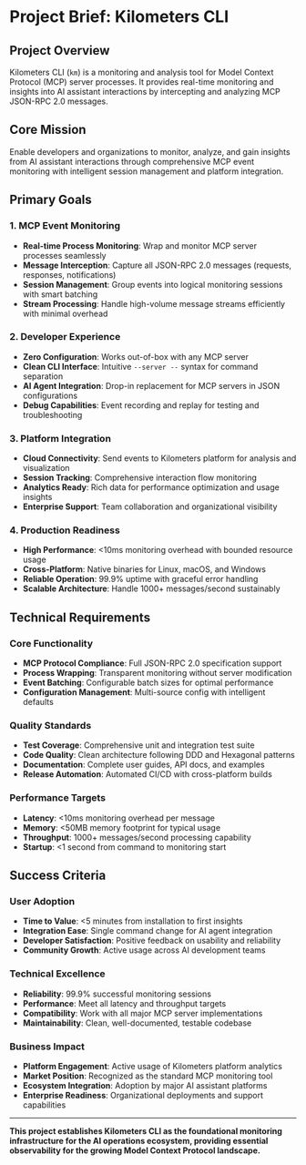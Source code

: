 # Project Brief: Kilometers CLI

## Project Overview
Kilometers CLI (`km`) is a monitoring and analysis tool for Model Context Protocol (MCP) server processes. It provides real-time monitoring and insights into AI assistant interactions by intercepting and analyzing MCP JSON-RPC 2.0 messages.

## Core Mission
Enable developers and organizations to monitor, analyze, and gain insights from AI assistant interactions through comprehensive MCP event monitoring with intelligent session management and platform integration.

## Primary Goals

### 1. MCP Event Monitoring
- **Real-time Process Monitoring**: Wrap and monitor MCP server processes seamlessly
- **Message Interception**: Capture all JSON-RPC 2.0 messages (requests, responses, notifications)
- **Session Management**: Group events into logical monitoring sessions with smart batching
- **Stream Processing**: Handle high-volume message streams efficiently with minimal overhead

### 2. Developer Experience
- **Zero Configuration**: Works out-of-box with any MCP server
- **Clean CLI Interface**: Intuitive `--server --` syntax for command separation
- **AI Agent Integration**: Drop-in replacement for MCP servers in JSON configurations
- **Debug Capabilities**: Event recording and replay for testing and troubleshooting

### 3. Platform Integration
- **Cloud Connectivity**: Send events to Kilometers platform for analysis and visualization
- **Session Tracking**: Comprehensive interaction flow monitoring
- **Analytics Ready**: Rich data for performance optimization and usage insights
- **Enterprise Support**: Team collaboration and organizational visibility

### 4. Production Readiness
- **High Performance**: <10ms monitoring overhead with bounded resource usage
- **Cross-Platform**: Native binaries for Linux, macOS, and Windows
- **Reliable Operation**: 99.9% uptime with graceful error handling
- **Scalable Architecture**: Handle 1000+ messages/second sustainably

## Technical Requirements

### Core Functionality
- **MCP Protocol Compliance**: Full JSON-RPC 2.0 specification support
- **Process Wrapping**: Transparent monitoring without server modification
- **Event Batching**: Configurable batch sizes for optimal performance
- **Configuration Management**: Multi-source config with intelligent defaults

### Quality Standards
- **Test Coverage**: Comprehensive unit and integration test suite
- **Code Quality**: Clean architecture following DDD and Hexagonal patterns
- **Documentation**: Complete user guides, API docs, and examples
- **Release Automation**: Automated CI/CD with cross-platform builds

### Performance Targets
- **Latency**: <10ms monitoring overhead per message
- **Memory**: <50MB memory footprint for typical usage
- **Throughput**: 1000+ messages/second processing capability
- **Startup**: <1 second from command to monitoring start

## Success Criteria

### User Adoption
- **Time to Value**: <5 minutes from installation to first insights
- **Integration Ease**: Single command change for AI agent integration
- **Developer Satisfaction**: Positive feedback on usability and reliability
- **Community Growth**: Active usage across AI development teams

### Technical Excellence
- **Reliability**: 99.9% successful monitoring sessions
- **Performance**: Meet all latency and throughput targets
- **Compatibility**: Work with all major MCP server implementations
- **Maintainability**: Clean, well-documented, testable codebase

### Business Impact
- **Platform Engagement**: Active usage of Kilometers platform analytics
- **Market Position**: Recognized as the standard MCP monitoring tool
- **Ecosystem Integration**: Adoption by major AI assistant platforms
- **Enterprise Readiness**: Organizational deployments and support capabilities

---

**This project establishes Kilometers CLI as the foundational monitoring infrastructure for the AI operations ecosystem, providing essential observability for the growing Model Context Protocol landscape.** 